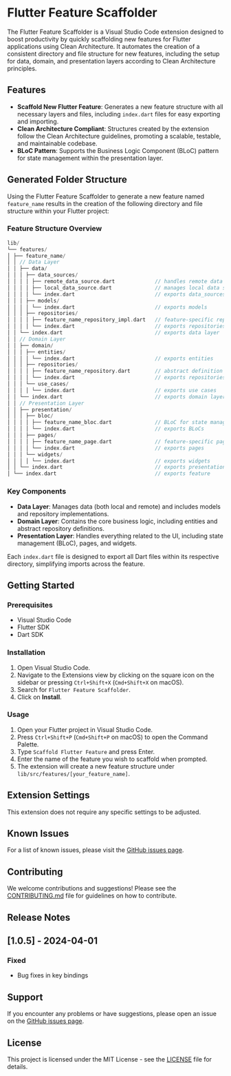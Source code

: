 # Flutter Feature Scaffolder

The Flutter Feature Scaffolder is a Visual Studio Code extension designed to boost productivity by quickly scaffolding new features for Flutter applications using Clean Architecture. It automates the creation of a consistent directory and file structure for new features, including the setup for data, domain, and presentation layers according to Clean Architecture principles.

## Features

- **Scaffold New Flutter Feature**: Generates a new feature structure with all necessary layers and files, including `index.dart` files for easy exporting and importing.
- **Clean Architecture Compliant**: Structures created by the extension follow the Clean Architecture guidelines, promoting a scalable, testable, and maintainable codebase.
- **BLoC Pattern**: Supports the Business Logic Component (BLoC) pattern for state management within the presentation layer.


## Generated Folder Structure

Using the Flutter Feature Scaffolder to generate a new feature named `feature_name` results in the creation of the following directory and file structure within your Flutter project:

### Feature Structure Overview

```dart
lib/
└── features/
│ ├── feature_name/
│ │ // Data Layer
│ │ ├── data/
│ │ │ ├── data_sources/
│ │ │ │ ├── remote_data_source.dart             // handles remote data operations
│ │ │ │ ├── local_data_source.dart              // manages local data storage
│ │ │ │ └── index.dart                          // exports data_sources
│ │ │ ├── models/
│ │ │ │ └── index.dart                          // exports models
│ │ │ ├── repositories/
│ │ │ │ ├── feature_name_repository_impl.dart   // feature-specific repository implementation
│ │ │ │ └── index.dart                          // exports repositories
│ │ └── index.dart                              // exports data layer
│ │ // Domain Layer
│ │ ├── domain/
│ │ │ ├── entities/
│ │ │ │ └── index.dart                          // exports entities
│ │ │ ├── repositories/
│ │ │ │ ├── feature_name_repository.dart        // abstract definition of the repository
│ │ │ │ └── index.dart                          // exports repositories
│ │ │ └── use_cases/
│ │ │ │ └── index.dart                          // exports use cases
│ │ └── index.dart                              // exports domain layer
│ │ // Presentation Layer
│ │ ├── presentation/
│ │ │ ├── bloc/
│ │ │ │ ├── feature_name_bloc.dart              // BLoC for state management
│ │ │ │ └── index.dart                          // exports BLoCs
│ │ │ ├── pages/
│ │ │ │ ├── feature_name_page.dart              // feature-specific pages
│ │ │ │ └── index.dart                          // exports pages
│ │ │ └── widgets/
│ │ │ │ └── index.dart                          // exports widgets
│ │ └── index.dart                              // exports presentation layer
│ └── index.dart                                // exports feature 
```

### Key Components

- **Data Layer**: Manages data (both local and remote) and includes models and repository implementations.
- **Domain Layer**: Contains the core business logic, including entities and abstract repository definitions.
- **Presentation Layer**: Handles everything related to the UI, including state management (BLoC), pages, and widgets.

Each `index.dart` file is designed to export all Dart files within its respective directory, simplifying imports across the feature.


## Getting Started

### Prerequisites

- Visual Studio Code
- Flutter SDK
- Dart SDK

### Installation

1. Open Visual Studio Code.
2. Navigate to the Extensions view by clicking on the square icon on the sidebar or pressing `Ctrl+Shift+X` (`Cmd+Shift+X` on macOS).
3. Search for `Flutter Feature Scaffolder`.
4. Click on **Install**.

### Usage

1. Open your Flutter project in Visual Studio Code.
2. Press `Ctrl+Shift+P` (`Cmd+Shift+P` on macOS) to open the Command Palette.
3. Type `Scaffold Flutter Feature` and press Enter.
4. Enter the name of the feature you wish to scaffold when prompted.
5. The extension will create a new feature structure under `lib/src/features/[your_feature_name]`.

## Extension Settings

This extension does not require any specific settings to be adjusted.

## Known Issues

For a list of known issues, please visit the [GitHub issues page](https://github.com/kashua14/flutter_feature_scafolder/issues).

## Contributing

We welcome contributions and suggestions! Please see the [CONTRIBUTING.md](https://github.com/kashua14/flutter_feature_scafolder/CONTRIBUTING.md) file for guidelines on how to contribute.

## Release Notes

## [1.0.5] - 2024-04-01

### Fixed

- Bug fixes in key bindings

## Support

If you encounter any problems or have suggestions, please open an issue on the [GitHub issues page](https://github.com/kashua14/flutter_feature_scafolder/issues).

## License

This project is licensed under the MIT License - see the [LICENSE](https://github.com/kashua14/flutter_feature_scafolder/LICENSE) file for details.
